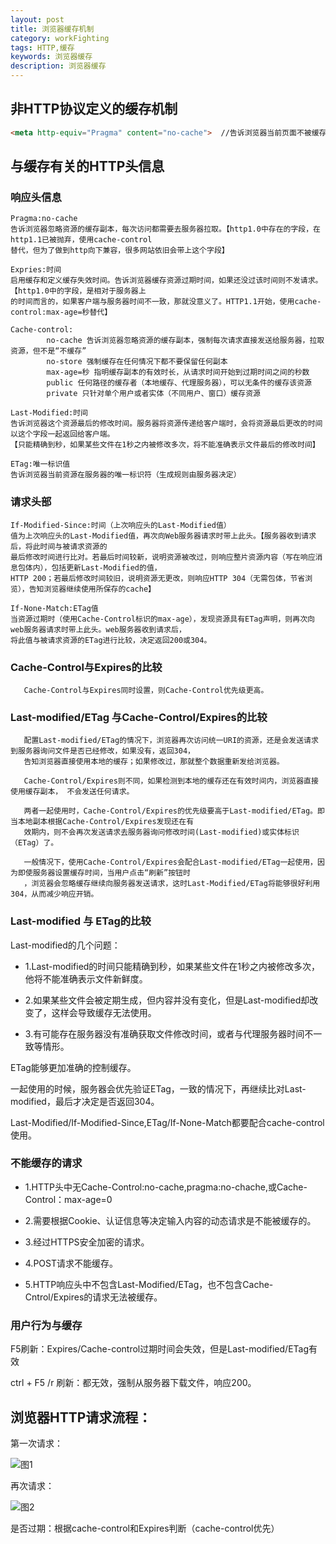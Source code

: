 ```yaml
---
layout: post
title: 浏览器缓存机制
category: workFighting
tags: HTTP,缓存
keywords: 浏览器缓存
description: 浏览器缓存
---
```


## 非HTTP协议定义的缓存机制
```html
<meta http-equiv="Pragma" content="no-cache">  //告诉浏览器当前页面不被缓存
```

## 与缓存有关的HTTP头信息

### 响应头信息
```http
Pragma:no-cache 
告诉浏览器忽略资源的缓存副本，每次访问都需要去服务器拉取。【http1.0中存在的字段，在http1.1已被抛弃，使用cache-control
替代，但为了做到http向下兼容，很多网站依旧会带上这个字段】

Expries:时间 
启用缓存和定义缓存失效时间。告诉浏览器缓存资源过期时间，如果还没过该时间则不发请求。【http1.0中的字段，是相对于服务器上
的时间而言的，如果客户端与服务器时间不一致，那就没意义了。HTTP1.1开始，使用cache-control:max-age=秒替代】

Cache-control:
        no-cache 告诉浏览器忽略资源的缓存副本，强制每次请求直接发送给服务器，拉取资源，但不是“不缓存”
        no-store 强制缓存在任何情况下都不要保留任何副本
        max-age=秒 指明缓存副本的有效时长，从请求时间开始到过期时间之间的秒数
        public 任何路径的缓存者（本地缓存、代理服务器），可以无条件的缓存该资源
        private 只针对单个用户或者实体（不同用户、窗口）缓存资源
   
Last-Modified:时间  
告诉浏览器这个资源最后的修改时间。服务器将资源传递给客户端时，会将资源最后更改的时间以这个字段一起返回给客户端。
【只能精确到秒，如果某些文件在1秒之内被修改多次，将不能准确表示文件最后的修改时间】

ETag:唯一标识值  
告诉浏览器当前资源在服务器的唯一标识符（生成规则由服务器决定）

```

### 请求头部
```http
If-Modified-Since:时间（上次响应头的Last-Modified值）  
值为上次响应头的Last-Modified值，再次向Web服务器请求时带上此头。【服务器收到请求后，将此时间与被请求资源的
最后修改时间进行比对。若最后时间较新，说明资源被改过，则响应整片资源内容（写在响应消息包体内），包括更新Last-Modified的值，
HTTP 200；若最后修改时间较旧，说明资源无更改，则响应HTTP 304（无需包体，节省浏览），告知浏览器继续使用所保存的cache】

If-None-Match:ETag值
当资源过期时（使用Cache-Control标识的max-age），发现资源具有ETag声明，则再次向web服务器请求时带上此头。web服务器收到请求后，
将此值与被请求资源的ETag进行比较，决定返回200或304。

```

### Cache-Control与Expires的比较

       Cache-Control与Expires同时设置，则Cache-Control优先级更高。

### Last-modified/ETag 与Cache-Control/Expires的比较

       配置Last-modified/ETag的情况下，浏览器再次访问统一URI的资源，还是会发送请求到服务器询问文件是否已经修改，如果没有，返回304，
       告知浏览器直接使用本地的缓存；如果修改过，那就整个数据重新发给浏览器。

       Cache-Control/Expires则不同，如果检测到本地的缓存还在有效时间内，浏览器直接使用缓存副本， 不会发送任何请求。

       两者一起使用时，Cache-Control/Expires的优先级要高于Last-modified/ETag。即当本地副本根据Cache-Control/Expires发现还在有
       效期内，则不会再次发送请求去服务器询问修改时间(Last-modified)或实体标识（ETag）了。

       一般情况下，使用Cache-Control/Expires会配合Last-modified/ETag一起使用，因为即使服务器设置缓存时间，当用户点击“刷新”按钮时
       ，浏览器会忽略缓存继续向服务器发送请求，这时Last-Modified/ETag将能够很好利用304，从而减少响应开销。

### Last-modified 与 ETag的比较

Last-modified的几个问题：

- 1.Last-modified的时间只能精确到秒，如果某些文件在1秒之内被修改多次，他将不能准确表示文件新鲜度。

- 2.如果某些文件会被定期生成，但内容并没有变化，但是Last-modified却改变了，这样会导致缓存无法使用。

- 3.有可能存在服务器没有准确获取文件修改时间，或者与代理服务器时间不一致等情形。

ETag能够更加准确的控制缓存。

一起使用的时候，服务器会优先验证ETag，一致的情况下，再继续比对Last-modified，最后才决定是否返回304。

Last-Modified/If-Modified-Since,ETag/If-None-Match都要配合cache-control使用。

### 不能缓存的请求

- 1.HTTP头中无Cache-Control:no-cache,pragma:no-chache,或Cache-Control：max-age=0

- 2.需要根据Cookie、认证信息等决定输入内容的动态请求是不能被缓存的。

- 3.经过HTTPS安全加密的请求。

- 4.POST请求不能缓存。

- 5.HTTP响应头中不包含Last-Modified/ETag，也不包含Cache-Cntrol/Expires的请求无法被缓存。

### 用户行为与缓存
F5刷新：Expires/Cache-control过期时间会失效，但是Last-modified/ETag有效

ctrl + F5 /r 刷新：都无效，强制从服务器下载文件，响应200。

## 浏览器HTTP请求流程：
第一次请求：

![图1](https://images2015.cnblogs.com/blog/1028513/201704/1028513-20170420165022024-1993543549.png)

再次请求：

![图2](https://images2015.cnblogs.com/blog/1028513/201704/1028513-20170420165136790-834238622.png)

是否过期：根据cache-control和Expires判断（cache-control优先）


